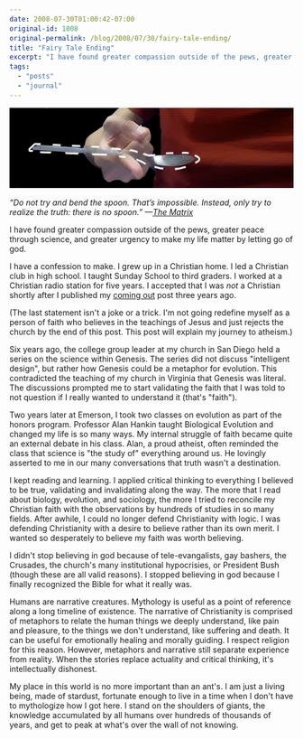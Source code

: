 ```yaml
---
date: 2008-07-30T01:00:42-07:00
original-id: 1008
original-permalink: /blog/2008/07/30/fairy-tale-ending/
title: "Fairy Tale Ending"
excerpt: "I have found greater compassion outside of the pews, greater peace through science, and greater urgency to make my life matter by letting go of god."
tags:
  - "posts"
  - "journal"
---
```


<img src="atheist.jpg" alt="Spoon balanced on finger. The spoon fades out of existence over the finger. A dotted outline is around the spoon."/>

*“Do not try and bend the spoon. That’s impossible. Instead, only try to realize the truth: there is no spoon.” —[The Matrix](https://www.youtube.com/watch?v=uAXtO5dMqEI)*

I have found greater compassion outside of the pews, greater peace through science, and greater urgency to make my life matter by letting go of god.

I have a confession to make. I grew up in a Christian home. I led a Christian club in high school. I taught Sunday School to third graders. I worked at a Christian radio station for five years. I accepted that I was *not* a Christian shortly after I published my <a href="/posts/explicitly-me/">coming out</a> post three years ago.

(The last statement isn't a joke or a trick. I'm not going redefine myself as a person of faith who believes in the teachings of Jesus and just rejects the church by the end of this post. This post will explain my journey to atheism.)

Six years ago, the college group leader at my church in San Diego held a series on the science within Genesis. The series did not discuss "intelligent design", but rather how Genesis could be a metaphor for evolution. This contradicted the teaching of my church in Virginia that Genesis was literal. The discussions prompted me to start validating the faith that I was told to not question if I really wanted to understand it (that's "faith").

Two years later at Emerson, I took two classes on evolution as part of the honors program. Professor Alan Hankin taught Biological Evolution and changed my life is so many ways. My internal struggle of faith became quite an external debate in his class. Alan, a proud atheist, often reminded the class that science is "the study of" everything around us. He lovingly asserted to me in our many conversations that truth wasn't a destination.

I kept reading and learning. I applied critical thinking to everything I believed to be true, validating and invalidating along the way. The more that I read about biology, evolution, and sociology, the more I tried to reconcile my Christian faith with the observations by hundreds of studies in so many fields. After awhile, I could no longer defend Christianity with logic. I was defending Christianity with a desire to believe rather than its own merit. I wanted so desperately to believe my faith was worth believing.

I didn't stop believing in god because of tele-evangalists, gay bashers, the Crusades, the church's many institutional hypocrisies, or President Bush (though these are all valid reasons). I stopped believing in god because I finally recognized the Bible for what it really was.

Humans are narrative creatures. Mythology is useful as a point of reference along a long timeline of existence. The narrative of Christianity is comprised of metaphors to relate the human things we deeply understand, like pain and pleasure, to the things we don't understand, like suffering and death. It can be useful for emotionally healing and morally guiding. I respect religion for this reason. However, metaphors and narrative still separate experience from reality. When the stories replace actuality and critical thinking, it's intellectually dishonest.

My place in this world is no more important than an ant's. I am just a living being, made of stardust, fortunate enough to live in a time when I don't have to mythologize how I got here. I stand on the shoulders of giants, the knowledge accumulated by all humans over hundreds of thousands of years, and get to peak at what's over the wall of not knowing.

